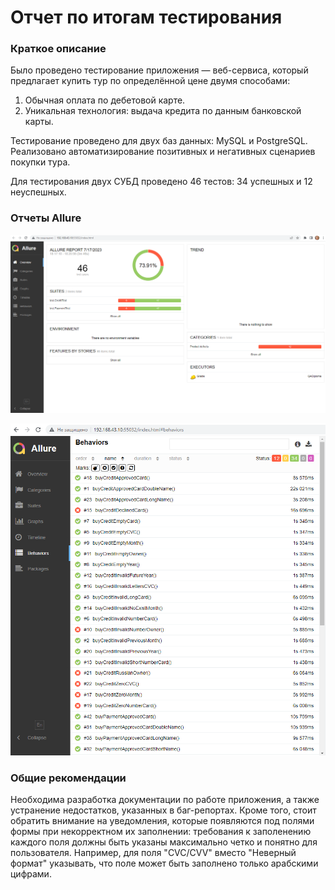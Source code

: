 # Отчет по итогам тестирования #

### Краткое описание ###

Было проведено тестирование приложения — веб-сервиса, который предлагает купить тур по определённой цене двумя способами:
1. Обычная оплата по дебетовой карте.
2. Уникальная технология: выдача кредита по данным банковской карты.

Тестирование проведено для двух баз данных: MySQL и PostgreSQL.
Реализовано автоматизирование позитивных и негативных сценариев покупки тура.

Для тестирования двух СУБД проведено 46 тестов: 34 успешных и 12 неуспешных.

### Отчеты Allure ###

![Alt text](download.png)

![Alt text](download-1.png)

### Общие рекомендации ###

Необходима разработка документации по работе приложения, а также устранение недостатков, указанных в баг-репортах.
Кроме того, стоит обратить внимание на уведомления, которые появляются под полями формы при некорректном их заполнении: требования к заполенению каждого поля должны быть указаны максимально четко и понятно для пользователя. Например, для поля "CVC/CVV" вместо "Неверный формат" указывать, что поле может быть заполнено только арабскими цифрами.